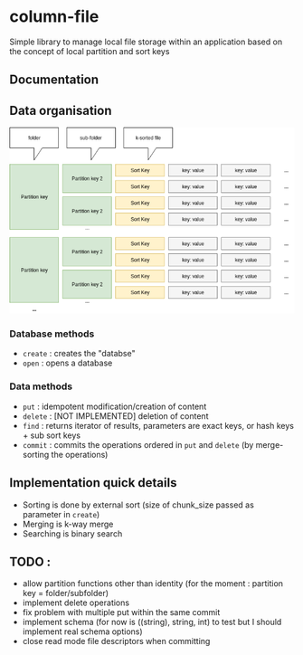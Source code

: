 # column-file

Simple library to manage local file storage within an application based on the concept of local partition and sort keys

## Documentation

## Data organisation

![How data is organized by column-file](src/structure.png)


### Database methods

- ``` create ``` : creates the "databse"
- ``` open ``` : opens a database

### Data methods

- ``` put ``` : idempotent modification/creation of content
- ``` delete ``` : [NOT IMPLEMENTED] deletion of content
- ``` find ``` : returns iterator of results, parameters are exact keys, or hash keys + sub sort keys
- ``` commit ``` : commits the operations ordered in ``` put ``` and ``` delete ``` (by merge-sorting the operations)

## Implementation quick details

- Sorting is done by external sort (size of chunk_size passed as parameter in ``` create ```)
- Merging is k-way merge
- Searching is binary search

## TODO : 
- allow partition functions other than identity (for the moment : partition key = folder/subfolder)
- implement delete operations
- fix problem with multiple put within the same commit
- implement schema (for now is ((string), string, int) to test but I should implement real schema options)
- close read mode file descriptors when committing
